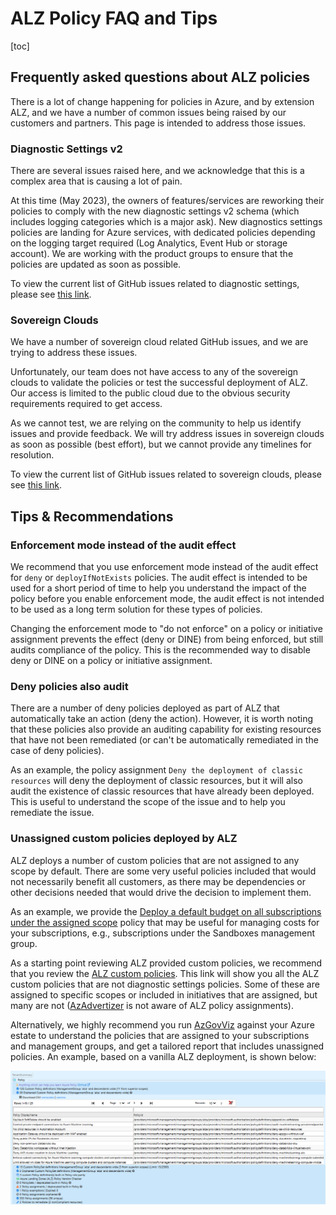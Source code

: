 # ALZ Policy FAQ and Tips

[toc]

## Frequently asked questions about ALZ policies

There is a lot of change happening for policies in Azure, and by extension ALZ, and we have a number of common issues being raised by our customers and partners. This page is intended to address those issues.

### Diagnostic Settings v2

There are several issues raised here, and we acknowledge that this is a complex area that is causing a lot of pain.

At this time (May 2023), the owners of features/services are reworking their policies to comply with the new diagnostic settings v2 schema (which includes logging categories which is a major ask). New diagnostics settings policies are landing for Azure services, with dedicated policies depending on the logging target required (Log Analytics, Event Hub or storage account). We are working with the product groups to ensure that the policies are updated as soon as possible.

To view the current list of GitHub issues related to diagnostic settings, please see [this link](https://github.com/Azure/Enterprise-Scale/labels/Area%3A%20Diagnostic%20Settings).

### Sovereign Clouds

We have a number of sovereign cloud related GitHub issues, and we are trying to address these issues.

Unfortunately, our team does not have access to any of the sovereign clouds to validate the policies or test the successful deployment of ALZ. Our access is limited to the public cloud due to the obvious security requirements required to get access.

As we cannot test, we are relying on the community to help us identify issues and provide feedback. We will try address issues in sovereign clouds as soon as possible (best effort), but we cannot provide any timelines for resolution.

To view the current list of GitHub issues related to sovereign clouds, please see [this link](https://github.com/Azure/Enterprise-Scale/labels/Area%3A%20Sovereign).

## Tips & Recommendations

### Enforcement mode instead of the audit effect

We recommend that you use enforcement mode instead of the audit effect for `deny` or `deployIfNotExists` policies. The audit effect is intended to be used for a short period of time to help you understand the impact of the policy before you enable enforcement mode, the audit effect is not intended to be used as a long term solution for these types of policies.

Changing the enforcement mode to "do not enforce" on a policy or initiative assignment prevents the effect (deny or DINE) from being enforced, but still audits compliance of the policy. This is the recommended way to disable deny or DINE on a policy or initiative assignment.

### Deny policies also audit

There are a number of deny policies deployed as part of ALZ that automatically take an action (deny the action). However, it is worth noting that these policies also provide an auditing capability for existing resources that have not been remediated (or can't be automatically remediated in the case of deny policies).

As an example, the policy assignment `Deny the deployment of classic resources` will deny the deployment of classic resources, but it will also audit the existence of classic resources that have already been deployed. This is useful to understand the scope of the issue and to help you remediate the issue.

### Unassigned custom policies deployed by ALZ

ALZ deploys a number of custom policies that are not assigned to any scope by default. There are some very useful policies included that would not necessarily benefit all customers, as there may be dependencies or other decisions needed that would drive the decision to implement them.

As an example, we provide the [Deploy a default budget on all subscriptions under the assigned scope](https://www.azadvertizer.net/azpolicyadvertizer/Deploy-Budget.html) policy that may be useful for managing costs for your subscriptions, e.g., subscriptions under the Sandboxes management group.

As a starting point reviewing ALZ provided custom policies, we recommend that you review the [ALZ custom policies](https://www.azadvertizer.net/azpolicyadvertizer_all.html#%7B%22col_11%22%3A%7B%22flt%22%3A%22ALZ%22%7D%2C%22col_3%22%3A%7B%22flt%22%3A%22!diag%22%7D%2C%22page_length%22%3A100%7D). This link will show you all the ALZ custom policies that are not diagnostic settings policies. Some of these are assigned to specific scopes or included in initiatives that are assigned, but many are not ([AzAdvertizer](https://www.azadvertizer.net/) is not aware of ALZ policy assignments).

Alternatively, we highly recommend you run [AzGovViz](https://github.com/JulianHayward/Azure-MG-Sub-Governance-Reporting) against your Azure estate to understand the policies that are assigned to your subscriptions and management groups, and get a tailored report that includes unassigned policies. An example, based on a vanilla ALZ deployment, is shown below:

![AzGovViz ALZ Policy example](./media/AzGovViz-ALZ-Policy.png)

